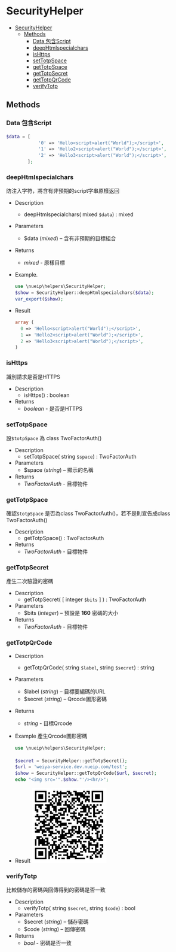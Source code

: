 # SecurityHelper

- [SecurityHelper](#securityhelper)
  - [Methods](#methods)
    - [Data 包含Script](#data-包含script)
    - [deepHtmlspecialchars](#deephtmlspecialchars)
    - [isHttps](#ishttps)
    - [setTotpSpace](#settotpspace)
    - [getTotpSpace](#gettotpspace)
    - [getTotpSecret](#gettotpsecret)
    - [getTotpQrCode](#gettotpqrcode)
    - [verifyTotp](#verifytotp)
  
## Methods

### Data 包含Script

```php
$data = [
            '0' => 'Hello<script>alert("World");</script>',
            '1' => 'Hello2<script>alert("World");</script>',
            '2' => 'Hello3<script>alert("World");</script>',
        ];
```

### deepHtmlspecialchars

防注入字符，將含有非預期的script字串原樣返回

- Description
  - deepHtmlspecialchars( mixed `$data`) : mixed
- Parameters
  - $data (*mixed*) – 含有非預期的目標組合
- Returns
  - *mixed* - 原樣目標
- Example.

  ```php
  use \nueip\helpers\SecurityHelper;
  $show = SecurityHelper::deepHtmlspecialchars($data);
  var_export($show);
  ```

- Result
  
  ```php
  array (
    0 => 'Hello<script>alert("World");</script>',
    1 => 'Hello2<script>alert("World");</script>',
    2 => 'Hello3<script>alert("World");</script>',
  )
  ```

### isHttps

識別請求是否是HTTPS

- Description
  - isHttps() : boolean
- Returns
  - *boolean* - 是否是HTTPS
  
### setTotpSpace

設`$totpSpace` 為 class TwoFactorAuth()

- Description
  - setTotpSpace( string `$space`) : TwoFactorAuth
- Parameters
  - $space (*string*) – 顯示的名稱
- Returns
  - *TwoFactorAuth* - 目標物件
  
### getTotpSpace

確認`$totpSpace` 是否為class TwoFactorAuth()，若不是則宣告成class TwoFactorAuth()

- Description
  - getTotpSpace() : TwoFactorAuth
- Returns
  - *TwoFactorAuth* - 目標物件
  
### getTotpSecret

產生二次驗證的密碼

- Description
  - getTotpSecret( [ integer `$bits` ] ) : TwoFactorAuth
- Parameters
  - $bits (*integer*) – 預設是 **160** 密碼的大小
- Returns
  - *TwoFactorAuth* - 目標物件
  
### getTotpQrCode

- Description
  - getTotpQrCode( string `$label`, string `$secret`) : string
- Parameters
  - $label (*string*) – 目標要編碼的URL
  - $secret (*string*) – Qrcode圖形密碼
- Returns
  - *string* - 目標Qrcode
- Example 產生Qrcode圖形密碼
  
  ```php
  use \nueip\helpers\SecurityHelper;

  $secret = SecurityHelper::getTotpSecret();
  $url = 'weiya-service.dev.nueip.com/test';
  $show = SecurityHelper::getTotpQrCode($url, $secret);
  echo "<img src='".$show."'/><hr/>";
  ```

- Result
  ![圖片](img/QRCODE.png)

### verifyTotp

比較儲存的密碼與回傳得到的密碼是否一致

- Description
  - verifyTotp( string `$secret`, string `$code`) : bool
- Parameters
  - $secret (*string*) – 儲存密碼
  - $code (*string*) – 回傳密碼
- Returns
  - *bool* - 密碼是否一致
  